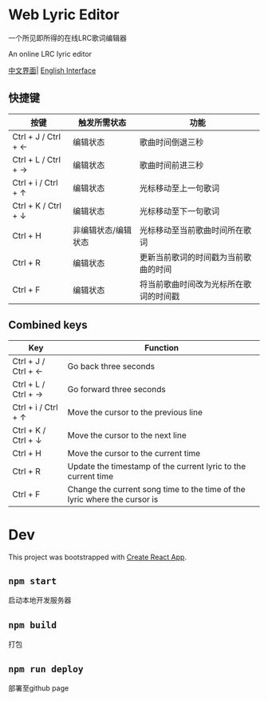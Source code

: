 # Web Lyric Editor

一个所见即所得的在线LRC歌词编辑器

An online LRC lyric editor

[中文界面](https://sanmusen214.github.io/web_lyric_editor?lang=cn)| [English Interface](https://sanmusen214.github.io/web_lyric_editor?lang=en)

## 快捷键

按键|触发所需状态|功能
-|-|-
Ctrl + J / Ctrl + ← | 编辑状态 | 歌曲时间倒退三秒
Ctrl + L / Ctrl + → | 编辑状态 | 歌曲时间前进三秒
Ctrl + i / Ctrl + ↑ | 编辑状态 | 光标移动至上一句歌词
Ctrl + K / Ctrl + ↓ | 编辑状态 | 光标移动至下一句歌词
Ctrl + H | 非编辑状态/编辑状态 | 光标移动至当前歌曲时间所在歌词
Ctrl + R | 编辑状态 | 更新当前歌词的时间戳为当前歌曲的时间
Ctrl + F | 编辑状态 | 将当前歌曲时间改为光标所在歌词的时间戳

## Combined keys

Key|Function
-|-
Ctrl + J / Ctrl + ← | Go back three seconds
Ctrl + L / Ctrl + → | Go forward three seconds
Ctrl + i / Ctrl + ↑ | Move the cursor to the previous line
Ctrl + K / Ctrl + ↓ | Move the cursor to the next line
Ctrl + H | Move the cursor to the current time
Ctrl + R | Update the timestamp of the current lyric to the current time
Ctrl + F | Change the current song time to the time of the lyric where the cursor is

# Dev

This project was bootstrapped with [Create React App](https://github.com/facebook/create-react-app).

## `npm start`

启动本地开发服务器

## `npm build`

打包

## `npm run deploy`

部署至github page
